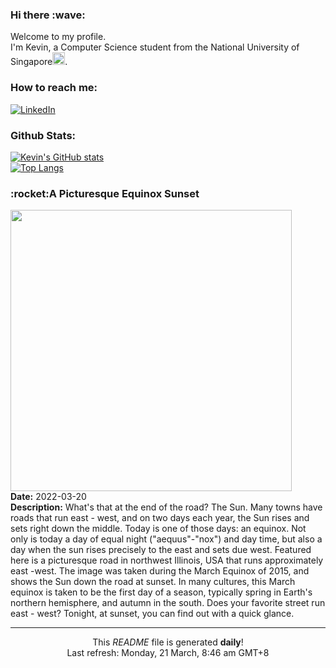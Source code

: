 <h3>Hi there :wave:</h3>

Welcome to my profile.   
I'm Kevin, a Computer Science student from the National University of Singapore<img src="https://img.icons8.com/color/96/000000/singapore-circular.png" width="20px"/>.</p>

<h3>How to reach me: </h3>
<a href="https://www.linkedin.com/in/kevin-foong/"><img alt="LinkedIn" src="https://img.shields.io/badge/linkedin-%230077B5.svg?&style=for-the-badge&logo=linkedin&logoColor=white" /></a> 

<h3>Github Stats: </h3> 

[![Kevin's GitHub stats](https://github-readme-stats.vercel.app/api?username=kevin9foong&theme=tokyonight)](https://github.com/anuraghazra/github-readme-stats) <br/>
[![Top Langs](https://github-readme-stats.vercel.app/api/top-langs/?username=kevin9foong&layout=compact&theme=tokyonight)](https://github.com/anuraghazra/github-readme-stats)

<h3>:rocket:A Picturesque Equinox Sunset</h3> 
<img width="450" src="https:&#x2F;&#x2F;apod.nasa.gov&#x2F;apod&#x2F;image&#x2F;2203&#x2F;EquinoxSunset_Christen_1852.jpg" /><br/>
<b>Date:</b> 2022-03-20<br/>
<b>Description:</b> What&#39;s that at the end of the road? The Sun. Many towns have roads that run east - west, and on two days each year, the Sun rises and sets right down the middle. Today is one of those days: an equinox. Not only is today a day of equal night (&quot;aequus&quot;-&quot;nox&quot;) and day time, but also a day when the sun rises precisely to the east and sets due west. Featured here is a picturesque road in northwest Illinois, USA that runs approximately east -west. The image was taken during the March Equinox of 2015, and shows the Sun down the road at sunset. In many cultures, this March equinox is taken to be the first day of a season, typically spring in Earth&#39;s northern hemisphere, and autumn in the south. Does your favorite street run east - west? Tonight, at sunset, you can find out with a quick glance.<br/>

------------
<p align="center">This <i>README</i> file is generated <b>daily</b>!</br>
Last refresh: Monday, 21 March, 8:46 am GMT+8<br />